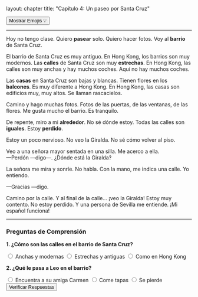 layout: chapter title: "Capítulo 4: Un paseo por Santa Cruz"
<!-- Botón para mostrar/ocultar Emojis -->

<button id="emoji-toggle" class="emoji-toggle-button">Mostrar Emojis 💡</button>

<!-- Reproductor de Audio -->

<!-- <div class="audio-player"><audio controls src="/assets/audio/capitulo-4.mp3"></audio></div> -->

<hr>

<!-- Texto del Capítulo con Glosas y Emojis -->

<p>Hoy no tengo clase. Quiero <strong><span class="glosa" data-definicion="to walk, to stroll">pasear</span></strong> solo. Quiero hacer <span class="emoji-word" data-emoji="📷">fotos</span>. Voy al <strong><span class="glosa" data-definicion="neighborhood">barrio</span></strong> de Santa Cruz.</p>

<p>El barrio de Santa Cruz es muy antiguo. En Hong Kong, los barrios son muy modernos. Las <strong><span class="glosa" data-definicion="streets">calles</span></strong> de Santa Cruz son muy <strong><span class="glosa" data-definicion="narrow, not wide">estrechas</span></strong>. En Hong Kong, las calles son muy anchas y hay muchos coches. Aquí no hay muchos coches.</p>

<p>Las <strong><span class="glosa" data-definicion="houses">casas</span></strong> en Santa Cruz son bajas y blancas. Tienen <span class="emoji-word" data-emoji="🌸">flores</span> en los <strong><span class="glosa" data-definicion="balconies">balcones</span></strong>. Es muy diferente a Hong Kong. En Hong Kong, las casas son edificios muy, muy altos. Se llaman rascacielos.</p>

<p>Camino y hago muchas fotos. Fotos de las puertas, de las ventanas, de las flores. Me gusta mucho el barrio. Es tranquilo.</p>

<p>De repente, miro a mi <strong><span class="glosa" data-definicion="around">alrededor</span></strong>. No sé dónde estoy. Todas las calles son <strong><span class="glosa" data-definicion="the same, alike">iguales</span></strong>. Estoy <strong><span class="glosa" data-definicion="lost">perdido</span></strong>.</p>

<p>Estoy un poco nervioso. No veo la Giralda. No sé cómo volver al piso.</p>

<p>Veo a una señora mayor sentada en una silla. Me acerco a ella.<br>—Perdón —digo—. ¿Dónde está la Giralda?</p>

<p>La señora me mira y sonríe. No habla. Con la <span class="emoji-word" data-emoji="🖐️">mano</span>, me indica una calle. Yo entiendo.</p>

<p>—Gracias —digo.</p>

<p>Camino por la calle. Y al final de la calle... ¡veo la Giralda! Estoy muy contento. No estoy perdido. Y una persona de Sevilla me entiende. ¡Mi español funciona!</p>

<hr>

<!-- Preguntas de Comprensión Lectora -->

<div class="quiz">
<h3>Preguntas de Comprensión</h3>
<form class="quiz-form">
<div class="pregunta">
<p><strong>1. ¿Cómo son las calles en el barrio de Santa Cruz?</strong></p>
<label><input type="radio" name="q1" value="a"> Anchas y modernas</label>
<label><input type="radio" name="q1" value="b" data-correcta="true"> Estrechas y antiguas</label>
<label><input type="radio" name="q1" value="c"> Como en Hong Kong</label>
</div>
<div class="pregunta">
<p><strong>2. ¿Qué le pasa a Leo en el barrio?</strong></p>
<label><input type="radio" name="q2" value="a"> Encuentra a su amiga Carmen</label>
<label><input type="radio" name="q2" value="b"> Come tapas</label>
<label><input type="radio" name="q2" value="c" data-correcta="true"> Se pierde</label>
</div>
<button type="submit" class="quiz-submit-btn">Verificar Respuestas</button>
</form>
<div class="resultado-quiz"></div>
</div>
